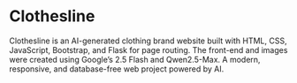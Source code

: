 # Clothesline
Clothesline is an AI-generated clothing brand website built with HTML, CSS, JavaScript, Bootstrap, and Flask for page routing. The front-end and images were created using Google’s 2.5 Flash and Qwen2.5-Max. A modern, responsive, and database-free web project powered by AI.
